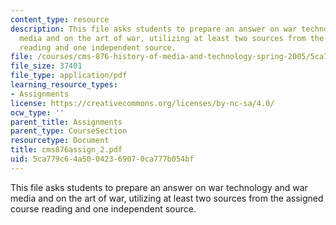 ```yaml
---
content_type: resource
description: This file asks students to prepare an answer on war technology and war
  media and on the art of war, utilizing at least two sources from the assigned course
  reading and one independent source.
file: /courses/cms-876-history-of-media-and-technology-spring-2005/5ca779c64a50042369070ca777b054bf_cms876assign_2.pdf
file_size: 37401
file_type: application/pdf
learning_resource_types:
- Assignments
license: https://creativecommons.org/licenses/by-nc-sa/4.0/
ocw_type: ''
parent_title: Assignments
parent_type: CourseSection
resourcetype: Document
title: cms876assign_2.pdf
uid: 5ca779c6-4a50-0423-6907-0ca777b054bf
---
```

This file asks students to prepare an answer on war technology and war media and on the art of war, utilizing at least two sources from the assigned course reading and one independent source.